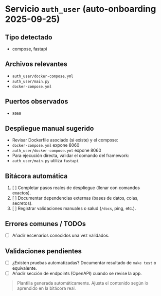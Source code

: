 # Servicio `auth_user` (auto-onboarding 2025-09-25)

## Tipo detectado
- compose, fastapi

## Archivos relevantes
- `auth_user/docker-compose.yml`
- `auth_user/main.py`
- `docker-compose.yml`

## Puertos observados
- `8060`

## Despliegue manual sugerido
- Revisar Dockerfile asociado (si existe) y el compose: 
- `docker-compose.yml` expone 8060
- `auth_user/docker-compose.yml` expone 8060
- Para ejecución directa, validar el comando del framework: 
- `auth_user/main.py` utiliza `fastapi`

## Bitácora automática
1. [ ] Completar pasos reales de despliegue (llenar con comandos exactos).
2. [ ] Documentar dependencias externas (bases de datos, colas, secretos).
3. [ ] Registrar validaciones manuales o salud (`/docs`, ping, etc.).

## Errores comunes / TODOs
- [ ] Añadir escenarios conocidos una vez validados.

## Validaciones pendientes
- [ ] ¿Existen pruebas automatizadas? Documentar resultado de `make test` o equivalente.
- [ ] Añadir sección de endpoints (OpenAPI) cuando se revise la app.

> Plantilla generada automáticamente. Ajusta el contenido según lo aprendido en la bitácora real.
